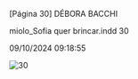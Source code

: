 [Página 30]
DÉBORA BACCHI

miolo_Sofia quer brincar.indd 30

09/10/2024 09:18:55

![30](./img/page_30-01.jpg)
